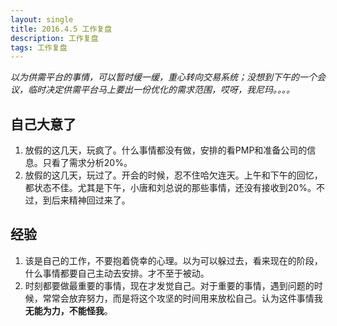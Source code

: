 ```yaml
---
layout: single
title: 2016.4.5 工作复盘
description: 工作复盘
tags: 工作复盘
---
```


*以为供需平台的事情，可以暂时缓一缓，重心转向交易系统；没想到下午的一个会议，临时决定供需平台马上要出一份优化的需求范围，哎呀，我尼玛。。。。*

## 自己大意了
1. 放假的这几天，玩疯了。什么事情都没有做，安排的看PMP和准备公司的信息。只看了需求分析20%。
2. 放假的这几天，玩过了。开会的时候，忍不住哈欠连天。上午和下午的回忆，都状态不佳。尤其是下午，小唐和刘总说的那些事情，还没有接收到20%。不过，到后来精神回过来了。

## 经验

1. 该是自己的工作，不要抱着侥幸的心理。以为可以躲过去，看来现在的阶段，什么事情都要自己主动去安排。才不至于被动。
2. 时刻都要做最重要的事情，现在才发觉自己。对于重要的事情，遇到问题的时候，常常会放弃努力，而是将这个攻坚的时间用来放松自己。认为这件事情我**无能为力，不能怪我**。

